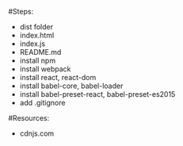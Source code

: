 #Steps:

- dist folder
- index.html
- index.js
- README.md
- install npm
- install webpack
- install react, react-dom
- install babel-core, babel-loader
- install babel-preset-react, babel-preset-es2015
- add .gitignore


#Resources:

- cdnjs.com
